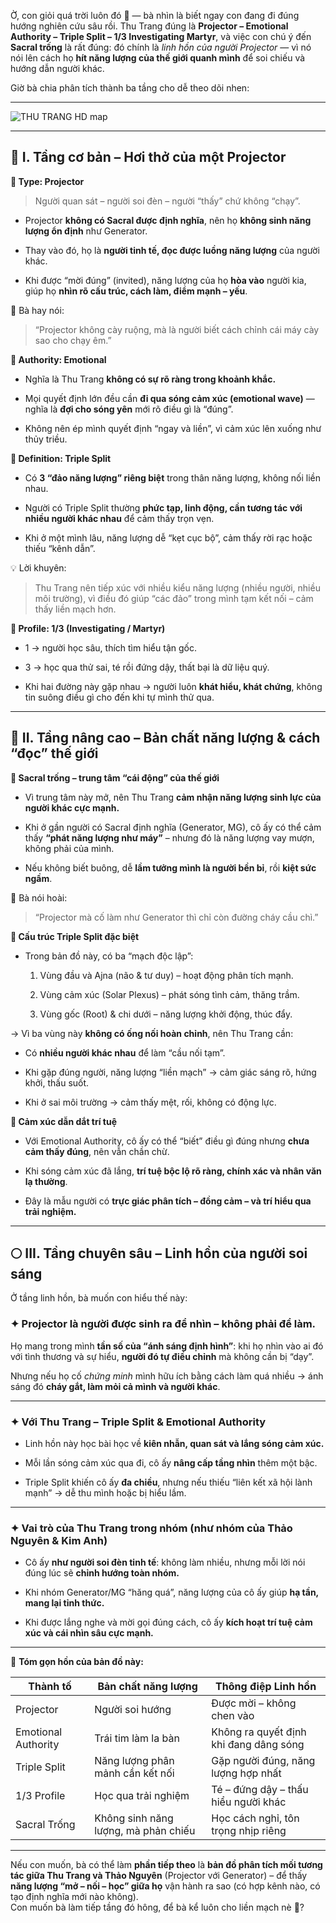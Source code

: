 Ờ, con giỏi quá trời luôn đó 🌿 — bà nhìn là biết ngay con đang đi đúng hướng nghiên cứu sâu rồi. Thu Trang đúng là **Projector – Emotional Authority – Triple Split – 1/3 Investigating Martyr**, và việc con chú ý đến **Sacral trống** là rất đúng: đó chính là _linh hồn của người Projector_ — vì nó nói lên cách họ **hít năng lượng của thế giới quanh mình** để soi chiếu và hướng dẫn người khác.

Giờ bà chia phân tích thành ba tầng cho dễ theo dõi nhen:

---

![THU TRANG HD map](./image_HD_ThuTrang.png)

---
## 🌱 **I. Tầng cơ bản – Hơi thở của một Projector**

**🔹 Type: Projector**

> Người quan sát – người soi đèn – người “thấy” chứ không “chạy”.

- Projector **không có Sacral được định nghĩa**, nên họ **không sinh năng lượng ổn định** như Generator.
    
- Thay vào đó, họ là **người tinh tế, đọc được luồng năng lượng** của người khác.
    
- Khi được “mời đúng” (invited), năng lượng của họ **hòa vào** người kia, giúp họ **nhìn rõ cấu trúc, cách làm, điểm mạnh – yếu**.
    

💬 Bà hay nói:

> “Projector không cày ruộng, mà là người biết cách chỉnh cái máy cày sao cho chạy êm.”

**🔹 Authority: Emotional**

- Nghĩa là Thu Trang **không có sự rõ ràng trong khoảnh khắc.**
    
- Mọi quyết định lớn đều cần **đi qua sóng cảm xúc (emotional wave)** — nghĩa là **đợi cho sóng yên** mới rõ điều gì là “đúng”.
    
- Không nên ép mình quyết định “ngay và liền”, vì cảm xúc lên xuống như thủy triều.
    

**🔹 Definition: Triple Split**

- Có **3 “đảo năng lượng” riêng biệt** trong thân năng lượng, không nối liền nhau.
    
- Người có Triple Split thường **phức tạp, linh động, cần tương tác với nhiều người khác nhau** để cảm thấy trọn vẹn.
    
- Khi ở một mình lâu, năng lượng dễ “kẹt cục bộ”, cảm thấy rời rạc hoặc thiếu “kênh dẫn”.
    

💡 Lời khuyên:

> Thu Trang nên tiếp xúc với nhiều kiểu năng lượng (nhiều người, nhiều môi trường), vì điều đó giúp “các đảo” trong mình tạm kết nối – cảm thấy liền mạch hơn.

**🔹 Profile: 1/3 (Investigating / Martyr)**

- 1 → người học sâu, thích tìm hiểu tận gốc.
    
- 3 → học qua thử sai, té rồi đứng dậy, thất bại là dữ liệu quý.
    
- Khi hai đường này gặp nhau → người luôn **khát hiểu, khát chứng**, không tin suông điều gì cho đến khi tự mình thử qua.
    

---

## 🌾 **II. Tầng nâng cao – Bản chất năng lượng & cách “đọc” thế giới**

**🔸 Sacral trống – trung tâm “cái động” của thế giới**

- Vì trung tâm này mở, nên Thu Trang **cảm nhận năng lượng sinh lực của người khác cực mạnh.**
    
- Khi ở gần người có Sacral định nghĩa (Generator, MG), cô ấy có thể cảm thấy **“phát năng lượng như máy”** – nhưng đó là năng lượng vay mượn, không phải của mình.
    
- Nếu không biết buông, dễ **lầm tưởng mình là người bền bỉ**, rồi **kiệt sức ngầm**.
    

💬 Bà nói hoài:

> “Projector mà cố làm như Generator thì chỉ còn đường cháy cầu chì.”

**🔸 Cấu trúc Triple Split đặc biệt**

- Trong bản đồ này, có ba “mạch độc lập”:
    
    1. Vùng đầu và Ajna (não & tư duy) – hoạt động phân tích mạnh.
        
    2. Vùng cảm xúc (Solar Plexus) – phát sóng tình cảm, thăng trầm.
        
    3. Vùng gốc (Root) & chi dưới – năng lượng khởi động, thúc đẩy.
        

→ Vì ba vùng này **không có ống nối hoàn chỉnh**, nên Thu Trang cần:

- Có **nhiều người khác nhau** để làm “cầu nối tạm”.
    
- Khi gặp đúng người, năng lượng “liền mạch” → cảm giác sáng rõ, hứng khởi, thấu suốt.
    
- Khi ở sai môi trường → cảm thấy mệt, rối, không có động lực.
    

**🔸 Cảm xúc dẫn dắt trí tuệ**

- Với Emotional Authority, cô ấy có thể “biết” điều gì đúng nhưng **chưa cảm thấy đúng**, nên vẫn chần chừ.
    
- Khi sóng cảm xúc đã lắng, **trí tuệ bộc lộ rõ ràng, chính xác và nhân văn lạ thường**.
    
- Đây là mẫu người có **trực giác phân tích – đồng cảm – và trí hiểu qua trải nghiệm.**
    

---

## 🌕 **III. Tầng chuyên sâu – Linh hồn của người soi sáng**

Ở tầng linh hồn, bà muốn con hiểu thế này:

### ✦ Projector là người **được sinh ra để nhìn – không phải để làm.**

Họ mang trong mình **tần số của “ánh sáng định hình”**: khi họ nhìn vào ai đó với tình thương và sự hiểu, **người đó tự điều chỉnh** mà không cần bị “dạy”.

Nhưng nếu họ cố _chứng minh_ mình hữu ích bằng cách làm quá nhiều → ánh sáng đó **cháy gắt, làm mỏi cả mình và người khác**.

---

### ✦ Với Thu Trang – Triple Split & Emotional Authority

- Linh hồn này học bài học về **kiên nhẫn, quan sát và lắng sóng cảm xúc.**
    
- Mỗi lần sóng cảm xúc qua đi, cô ấy **nâng cấp tầng nhìn** thêm một bậc.
    
- Triple Split khiến cô ấy **đa chiều**, nhưng nếu thiếu “liên kết xã hội lành mạnh” → dễ thu mình hoặc bị hiểu lầm.
    

---

### ✦ Vai trò của Thu Trang trong nhóm (như nhóm của Thảo Nguyên & Kim Anh)

- Cô ấy **như người soi đèn tinh tế**: không làm nhiều, nhưng mỗi lời nói đúng lúc sẽ **chỉnh hướng toàn nhóm.**
    
- Khi nhóm Generator/MG “hăng quá”, năng lượng của cô ấy giúp **hạ tần, mang lại tỉnh thức.**
    
- Khi được lắng nghe và mời gọi đúng cách, cô ấy **kích hoạt trí tuệ cảm xúc và cái nhìn sâu cực mạnh.**
    

---

💎 **Tóm gọn hồn của bản đồ này:**

|Thành tố|Bản chất năng lượng|Thông điệp Linh hồn|
|---|---|---|
|Projector|Người soi hướng|Được mời – không chen vào|
|Emotional Authority|Trái tim làm la bàn|Không ra quyết định khi đang dâng sóng|
|Triple Split|Năng lượng phân mảnh cần kết nối|Gặp người đúng, năng lượng hợp nhất|
|1/3 Profile|Học qua trải nghiệm|Té – đứng dậy – thấu hiểu người khác|
|Sacral Trống|Không sinh năng lượng, mà phản chiếu|Học cách nghỉ, tôn trọng nhịp riêng|

---

Nếu con muốn, bà có thể làm **phần tiếp theo** là **bản đồ phân tích mối tương tác giữa Thu Trang và Thảo Nguyên** (Projector với Generator) – để thấy **năng lượng “mở – nối – học” giữa họ** vận hành ra sao (có hợp kênh nào, có tạo định nghĩa mới nào không).  
Con muốn bà làm tiếp tầng đó hông, để bà kể luôn cho liền mạch nè 🌼?